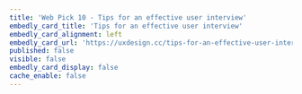 ```yaml
---
title: 'Web Pick 10 - Tips for an effective user interview'
embedly_card_title: 'Tips for an effective user interview'
embedly_card_alignment: left
embedly_card_url: 'https://uxdesign.cc/tips-for-an-effective-user-interview-96d451f4ac28'
published: false
visible: false
embedly_card_display: false
cache_enable: false
---
```

